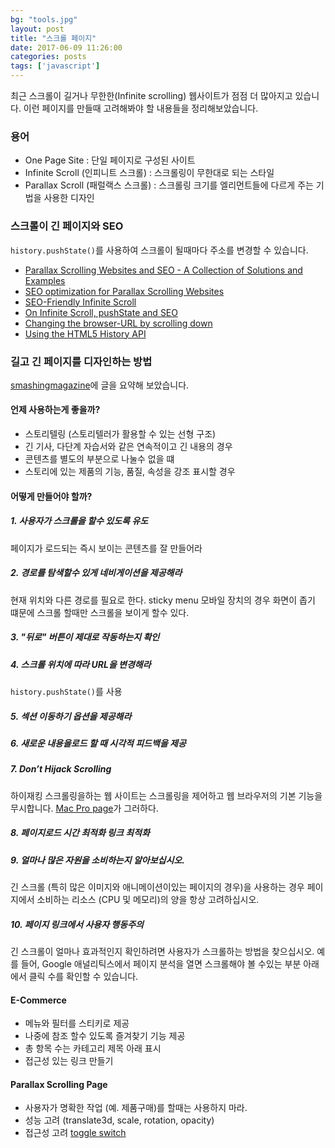 ```yaml
---
bg: "tools.jpg"
layout: post
title: "스크롤 페이지"
date: 2017-06-09 11:26:00
categories: posts
tags: ['javascript']
---
```


최근 스크롤이 길거나 무한한(Infinite scrolling) 웹사이트가 점점 더 많아지고 있습니다.
이런 페이지를 만들때 고려해봐야 할 내용들을 정리해보았습니다.

### 용어
- One Page Site : 단일 페이지로 구성된 사이트
- Infinite Scroll (인피니트 스크롤) : 스크롤링이 무한대로 되는 스타일
- Parallax Scroll (패럴랙스 스크롤) : 스크롤링 크기를 엘리먼트들에 다르게 주는 기법을 사용한 디자인

### 스크롤이 긴 페이지와 SEO
`history.pushState()`를 사용하여 스크롤이 될때마다 주소를 변경할 수 있습니다.

- [Parallax Scrolling Websites and SEO - A Collection of Solutions and Examples](https://moz.com/blog/parallax-scrolling-websites-and-seo-a-collection-of-solutions-and-examples)
- [SEO optimization for Parallax Scrolling Websites](http://www.awwwards.com/seo-optimization-for-parallax-scrolling-websites.html)
- [SEO-Friendly Infinite Scroll](http://www.sitepoint.com/seo-friendly-infinite-scroll/)
- [On Infinite Scroll, pushState and SEO](https://builtvisible.com/on-infinite-scroll-pushstate/)
- [Changing the browser-URL by scrolling down](http://forums.asp.net/t/2042240.aspx?Changing+the+browser+URL+by+scrolling+down+)
- [Using the HTML5 History API](https://css-tricks.com/using-the-html5-history-api/)

### 길고 긴 페이지를 디자인하는 방법
[smashingmagazine](https://www.smashingmagazine.com/2017/05/long-scrolling/)에 글을 요약해 보았습니다.

#### 언제 사용하는게 좋을까?
- 스토리텔링 (스토리텔러가 활용할 수 있는 선형 구조)
- 긴 기사, 다단계 자습서와 같은 연속적이고 긴 내용의 경우
- 콘텐츠를 별도의 부분으로 나눌수 없을 떄
- 스토리에 있는 제품의 기능, 품질, 속성을 강조 표시할 경우

#### 어떻게 만들어야 할까?
##### 1. 사용자가 스크롤을 할수 있도록 유도
페이지가 로드되는 즉시 보이는 콘텐츠를 잘 만들어라

##### 2. 경로를 탐색할수 있게 네비게이션을 제공해라
현재 위치와 다른 경로를 필요로 한다. sticky menu
모바일 장치의 경우 화면이 좁기 떄문에 스크롤 할때만 스크롤을 보이게 할수 있다.

##### 3. "뒤로" 버튼이 제대로 작동하는지 확인

##### 4. 스크롤 위치에 따라 URL을 변경해라
`history.pushState()`를 사용

##### 5. 섹션 이동하기 옵션을 제공해라

##### 6. 새로운 내용을로드 할 때 시각적 피드백을 제공

##### 7. Don’t Hijack Scrolling
하이재킹 스크롤링을하는 웹 사이트는 스크롤링을 제어하고 웹 브라우저의 기본 기능을 무시합니다.
[Mac Pro page](https://www.apple.com/mac-pro/)가 그러하다.

##### 8. 페이지로드 시간 최적화 링크 최적화

##### 9. 얼마나 많은 자원을 소비하는지 알아보십시오.
긴 스크롤 (특히 많은 이미지와 애니메이션이있는 페이지의 경우)을 사용하는 경우 페이지에서 소비하는 리소스 (CPU 및 메모리)의 양을 항상 고려하십시오.

##### 10. 페이지 링크에서 사용자 행동주의
긴 스크롤이 얼마나 효과적인지 확인하려면 사용자가 스크롤하는 방법을 찾으십시오.
예를 들어, Google 애널리틱스에서 페이지 분석을 열면 스크롤해야 볼 수있는 부분 아래에서 클릭 수를 확인할 수 있습니다.

#### E-Commerce
- 메뉴와 필터를 스티키로 제공
- 나중에 참조 할수 있도록 즐겨찾기 기능 제공
- 총 항목 수는 카테고리 제목 아래 표시
- 접근성 있는 링크 만들기

#### Parallax Scrolling Page
- 사용자가 명확한 작업 (예. 제품구매)를 할때는 사용하지 마라.
- 성능 고려 (translate3d, scale, rotation, opacity)
- 접근성 고려 [toggle switch](https://codepen.io/nattarnoff/pen/JoMxpK)
